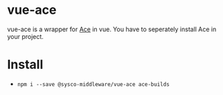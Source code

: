 # vue-ace

vue-ace is a wrapper for [Ace](https://ace.c9.io/) in vue. You have to seperately install Ace in your project.

# Install

- `npm i --save @sysco-middleware/vue-ace ace-builds`